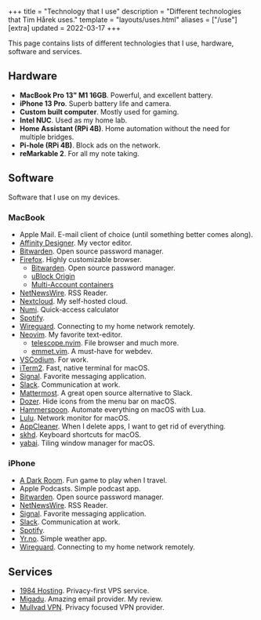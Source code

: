+++
title = "Technology that I use"
description = "Different technologies that Tim Hårek uses."
template = "layouts/uses.html"
aliases = ["/use"]
[extra]
updated = 2022-03-17
+++

This page contains lists of different technologies that I use, hardware,
software and services.

## Hardware

- **MacBook Pro 13" M1 16GB**. Powerful, and excellent battery.
- **iPhone 13 Pro**. Superb battery life and camera.
- **Custom built computer**. Mostly used for gaming.
- **Intel NUC**. Used as my home lab.
- **Home Assistant (RPi 4B)**. Home automation without the need for multiple
  bridges.
- **Pi-hole (RPi 4B)**. Block ads on the network.
- **reMarkable 2**. For all my note taking.

## Software

Software that I use on my devices.

### MacBook

- Apple Mail. E-mail client of choice (until something better comes along).
- [Affinity Designer][affinity]. My vector editor.
- [Bitwarden][bitwarden]. Open source password manager.
- [Firefox][firefox]. Highly customizable browser.
  - [Bitwarden][bitwarden]. Open source password manager.
  - [uBlock Origin][ublock]
  - [Multi-Account containers][multia]
- [NetNewsWire][netnewswire]. RSS Reader.
- [Nextcloud][nextcloud]. My self-hosted cloud.
- [Numi][numi]. Quick-access calculator
- [Spotify][spotify].
- [Wireguard][wireguard]. Connecting to my home network remotely.
- [Neovim][neovim]. My favorite text-editor.
  - [telescope.nvim][telescope]. File browser and much more.
  - [emmet.vim][emmet]. A must-have for webdev.
- [VSCodium][vscodium]. For work.
- [iTerm2][iterm]. Fast, native terminal for macOS.
- [Signal][signal]. Favorite messaging application.
- [Slack][slack]. Communication at work.
- [Mattermost][mattermost]. A great open source alternative to Slack.
- [Dozer][dozer]. Hide icons from the menu bar on macOS.
- [Hammerspoon][hammerspoon]. Automate everything on macOS with Lua.
- [Lulu][lulu]. Network monitor for macOS.
- [AppCleaner][appcleaner]. When I delete apps, I want to get rid of everything.
- [skhd][skhd]. Keyboard shortcuts for macOS.
- [yabai][yabai]. Tiling window manager for macOS.

### iPhone

- [A Dark Room][darkroom]. Fun game to play when I travel.
- Apple Podcasts. Simple podcast app.
- [Bitwarden][bitwarden]. Open source password manager.
- [NetNewsWire][netnewswire]. RSS Reader.
- [Signal][signal]. Favorite messaging application.
- [Slack][slack]. Communication at work.
- [Spotify][spotify].
- [Yr.no][yr]. Simple weather app.
- [Wireguard][wireguard]. Connecting to my home network remotely.

## Services

- [1984 Hosting][1984]. Privacy-first VPS service.
- [Migadu][migadu]. Amazing email provider. My review.
- [Mullvad VPN][mullvad]. Privacy focused VPN provider.

[affinity]: https://affinity.serif.com/en-us/designer
[firefox]: https://www.mozilla.org/en-US/firefox/new
[bitwarden]: https://bitwarden.com
[ublock]: https://ublockorigin.com
[multia]:
  https://addons.mozilla.org/en-US/firefox/addon/multi-account-containers
[hammerspoon]: https://www.hammerspoon.org
[mattermost]: https://mattermost.com
[neovim]: https://neovim.io
[telescope]: https://github.com/nvim-telescope/telescope.nvim
[emmet]: https://github.com/mattn/emmet-vim
[netnewswire]: https://netnewswire.com
[dozer]: https://github.com/Mortennn/Dozer
[nextcloud]: https://nextcloud.com
[numi]: https://numi.app
[rectangle]: https://github.com/rxhanson/Rectangle
[signal]: https://signal.org
[iterm]: https://iterm2.com/
[skhd]: https://github.com/koekeishiya/skhd
[slack]: https://slack.com
[spotify]: https://spotify.com
[vscodium]: https://github.com/VSCodium/vscodium
[darkroom]: https://apps.apple.com/us/app/a-dark-room/id736683061
[wireguard]: https://www.wireguard.com
[yr]: https://apps.apple.com/jo/app/yr-no/id490989206
[1984]: https://1984hosting.com
[migadu]: https://migadu.com
[mullvad]: https://mullvad.net/en/
[yabai]: https://github.com/koekeishiya/yabai
[lulu]: https://objective-see.com/products/lulu.html
[appcleaner]: https://freemacsoft.net/appcleaner/
